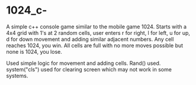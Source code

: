 # 1024_c-
A simple c++ console game similar to the mobile game 1024. Starts with a 4x4 grid with 1's at 2 random cells, user enters r for right, l for left, u for up, d for down movement and adding similar adjacent numbers. Any cell reaches 1024, you win. All cells are full with no more moves possible but none is 1024, you lose.

Used simple logic for movement and adding cells. 
Rand() used. system("cls") used for clearing screen which may not work in some systems.
